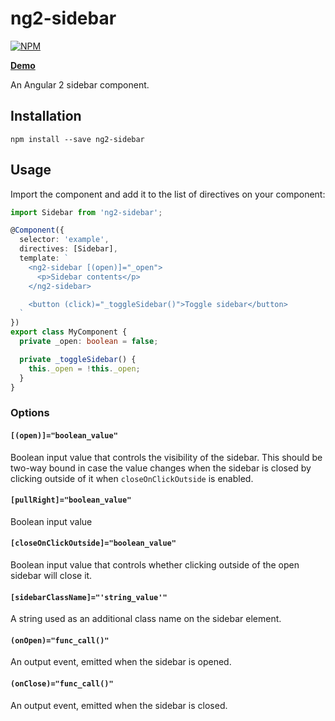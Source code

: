 # ng2-sidebar

[![NPM](https://nodei.co/npm/ng2-sidebar.png?compact=true)](https://nodei.co/npm/ng2-sidebar)

**[Demo](http://echeung.me/ng2-sidebar)**

An Angular 2 sidebar component.


## Installation

```shell
npm install --save ng2-sidebar
```


## Usage

Import the component and add it to the list of directives on your component:

```typescript
import Sidebar from 'ng2-sidebar';

@Component({
  selector: 'example',
  directives: [Sidebar],
  template: `
    <ng2-sidebar [(open)]="_open">
      <p>Sidebar contents</p>
    </ng2-sidebar>

    <button (click)="_toggleSidebar()">Toggle sidebar</button>
  `
})
export class MyComponent {
  private _open: boolean = false;

  private _toggleSidebar() {
    this._open = !this._open;
  }
}
```

### Options

#### `[(open)]="boolean_value"`
Boolean input value that controls the visibility of the sidebar. This should be two-way bound in case
the value changes when the sidebar is closed by clicking outside of it when `closeOnClickOutside` is
enabled.

#### `[pullRight]="boolean_value"`
Boolean input value

#### `[closeOnClickOutside]="boolean_value"`
Boolean input value that controls whether clicking outside of the open sidebar will close it.

#### `[sidebarClassName]="'string_value'"`
A string used as an additional class name on the sidebar element.

#### `(onOpen)="func_call()"`
An output event, emitted when the sidebar is opened.

#### `(onClose)="func_call()"`
An output event, emitted when the sidebar is closed.
